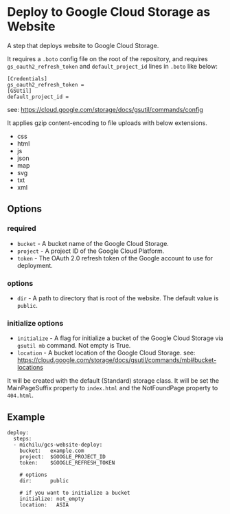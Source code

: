 # Deploy to Google Cloud Storage as Website

A step that deploys website to Google Cloud Storage.

It requires a `.boto` config file on the root of the repository,
and requires `gs_oauth2_refresh_token` and `default_project_id` lines in `.boto` like below:

    [Credentials]
    gs_oauth2_refresh_token =
    [GSUtil]
    default_project_id =

see: https://cloud.google.com/storage/docs/gsutil/commands/config

It applies gzip content-encoding to file uploads with below extensions.

  * css
  * html
  * js
  * json
  * map
  * svg
  * txt
  * xml

## Options

### required

* `bucket` - A bucket name of the Google Cloud Storage.
* `project` - A project ID of the Google Cloud Platform.
* `token` - The OAuth 2.0 refresh token of the Google account to use for deployment.

### options

* `dir` - A path to directory that is root of the website. The default value is `public`.

### initialize options

* `initialize` - A flag for initialize a bucket of the Google Cloud Storage via `gsutil mb` command. Not empty is True.
* `location` - A bucket location of the Google Cloud Storage.
  see: https://cloud.google.com/storage/docs/gsutil/commands/mb#bucket-locations

It will be created with the default (Standard) storage class.
It will be set the MainPageSuffix property to `index.html` and the NotFoundPage property to `404.html`.

## Example

```
deploy:
  steps:
  - michilu/gcs-website-deploy:
    bucket:   example.com
    project:  $GOOGLE_PROJECT_ID
    token:    $GOOGLE_REFRESH_TOKEN

    # options
    dir:      public

    # if you want to initialize a bucket
    initialize: not_empty
    location:   ASIA
```
